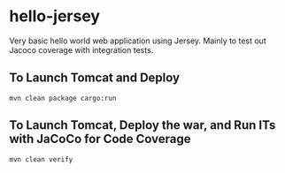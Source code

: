 # hello-jersey #
Very basic hello world web application using Jersey.  Mainly to test out Jacoco coverage with integration tests.

## To Launch Tomcat and Deploy ##
`mvn clean package cargo:run`

## To Launch Tomcat, Deploy the war, and Run ITs with JaCoCo for Code Coverage ##
`mvn clean verify`
